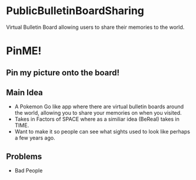 # PublicBulletinBoardSharing
Virtual Bulletin Board allowing users to share their memories to the world.

# PinME!
## Pin my picture onto the board!

## Main Idea
- A Pokemon Go like app where there are virtual bulletin boards around the world, allowing you to share your memories on when you visited.
- Takes in Factors of SPACE where as a similiar idea (BeReal) takes in TIME.
- Want to make it so people can see what sights used to look like perhaps a few years ago.

## Problems
- Bad People

